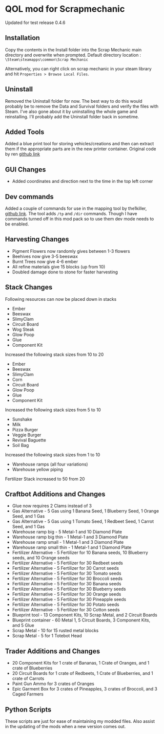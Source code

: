 # QOL mod for Scrapmechanic
Updated for test release 0.4.6

## Installation

Copy the contents in the Install folder into the Scrap Mechanic main 
directory and overwrite when prompted.
Default directory location : `\Steam\steamapps\common\Scrap Mechanic`

Alternatively, you can right click on scrap mechanic in your steam library 
and hit `Properties > Browse Local Files`.

## Uninstall

Removed the Uninstall folder for now. The best way to do this would probably be
to remove the Data and Survival folders and verify the files with Steam. I've also
gone about it by uninstalling the whole game and reinstalling. I'll probably add
the Uninstall folder back in sometime.

## Added Tools
Added a blue print tool for storing vehicles/creations and then can extract them
if the appropriate parts are in the new printer container. Original code by ren
[github link](https://github.com/madalilng/SMS-blueprint)

## GUI Changes
* Added coordinates and direction next to the time in the top left corner

## Dev commands
Added a couple of commands for use in the mapping tool by the1killer,
[github link](https://github.com/the1killer/sm_overview_ahk). The tool adds
`/tp` and `/dir` commands. Though I have commands turned off in this mod
pack so to use them dev mode needs to be enabled. 

## Harvesting Changes

* Pigment Flowers now randomly gives between 1-3 flowers
* Beehives now give 3-5 beeswax
* Burnt Trees now give 4-6 ember
* All refine materials give 15 blocks (up from 10)
* Doubled damage done to stone for faster harvesting

## Stack Changes

Following resources can now be placed down in stacks
- Ember
- Beeswax
- SlimyClam
- Circuit Board
- Wog Steak
- Glow Poop
- Glue
- Component Kit

Increased the following stack sizes from 10 to 20
- Ember
- Beeswax
- SlimyClam
- Corn
- Circuit Board
- Glow Poop
- Glue
- Component Kit

Increased the following stack sizes from 5 to 10
- Sunshake
- Milk
- Pizza Burger
- Veggie Burger
- Revival Baguette
- Soil Bag

Increased the following stack sizes from 1 to 10
- Warehouse ramps (all four variations)
- Warehouse yellow piping

Fertilizer Stack increased to 50 from 20

## Craftbot Additions and Changes

* Glue now requires 2 Clams instead of 3
* Gas Alternative - 5 Gas using 1 Banana Seed, 1 Blueberry Seed, 1 Orange Seed, and 1 Gas
* Gas Alternative - 5 Gas using 1 Tomato Seed, 1 Redbeet Seed, 1 Carrot Seed, and 1 Gas
* Warehouse ramp big - 5 Metal-1 and 10 Diamond Plate 
* Warehouse ramp big thin - 1 Metal-1 and 3 Diamond Plate 
* Warehouse ramp small - 1 Metal-1 and 3 Diamond Plate 
* Warehouse ramp small thin - 1 Metal-1 and 1 Diamond Plate 
* Fertilizer Alternative - 5 Fertilizer for 10 Banana seeds, 10 Blueberry seeds, and 10 Orange seeds
* Fertilizer Alternative - 5 Fertilizer for 30 Redbeet seeds
* Fertilizer Alternative - 5 Fertilizer for 30 Carrot seeds
* Fertilizer Alternative - 5 Fertilizer for 30 Tomato seeds
* Fertilizer Alternative - 5 Fertilizer for 30 Broccoli seeds
* Fertilizer Alternative - 5 Fertilizer for 30 Banana seeds
* Fertilizer Alternative - 5 Fertilizer for 30 Blueberry seeds
* Fertilizer Alternative - 5 Fertilizer for 30 Orange seeds
* Fertilizer Alternative - 5 Fertilizer for 30 Pineapple seeds
* Fertilizer Alternative - 5 Fertilizer for 30 Potato seeds
* Fertilizer Alternative - 5 Fertilizer for 30 Cotton seeds
* Blueprint tool - 13 Component Kits, 10 Scrap Metal, and 2 Circuit Boards
* Blueprint container - 60 Metal 1, 5 Circuit Boards, 3 Component Kits, and 5 Glue
* Scrap Metal - 10 for 15 rusted metal blocks
* Scrap Metal - 5 for 1 Totebot Head

## Trader Additions and Changes

* 20 Component Kits for 1 crate of Bananas, 1 Crate of Oranges, and 1 crate of Blueberries
* 20 Circuit Boards for 1 crate of Redbeets, 1 Crate of Blueberries, and 1 crate of Carrots
* Paint Gun Ammo for 3 crates of Oranges
* Epic Garment Box for 3 crates of Pineapples, 3 crates of Broccoli, and 3 Caged Farmers

## Python Scripts

These scripts are just for ease of maintaining my modded files. Also assist in the
updating of the mods when a new version comes out.

